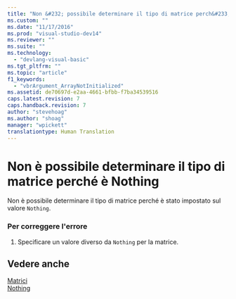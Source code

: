 ```yaml
---
title: "Non &#232; possibile determinare il tipo di matrice perch&#233; &#232; Nothing | Microsoft Docs"
ms.custom: ""
ms.date: "11/17/2016"
ms.prod: "visual-studio-dev14"
ms.reviewer: ""
ms.suite: ""
ms.technology: 
  - "devlang-visual-basic"
ms.tgt_pltfrm: ""
ms.topic: "article"
f1_keywords: 
  - "vbrArgument_ArrayNotInitialized"
ms.assetid: de70697d-e2aa-4661-bfbb-f7ba34539516
caps.latest.revision: 7
caps.handback.revision: 7
author: "stevehoag"
ms.author: "shoag"
manager: "wpickett"
translationtype: Human Translation
---
```

# Non &#232; possibile determinare il tipo di matrice perch&#233; &#232; Nothing
Non è possibile determinare il tipo di matrice perché è stato impostato sul valore `Nothing`.  
  
### Per correggere l'errore  
  
1.  Specificare un valore diverso da `Nothing` per la matrice.  
  
## Vedere anche  
 [Matrici](../../visual-basic/programming-guide/language-features/arrays/index.md)   
 [Nothing](../../visual-basic/language-reference/nothing.md)